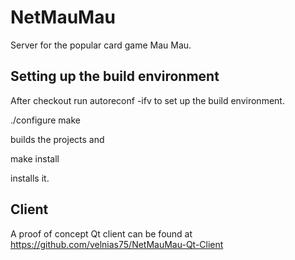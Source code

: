 NetMauMau
=========

Server for the popular card game Mau Mau.

Setting up the build environment
--------------------------------

After checkout run autoreconf -ifv to set up the build environment.

./configure
make

builds the projects and

make install

installs it.

Client
------

A proof of concept Qt client can be found at https://github.com/velnias75/NetMauMau-Qt-Client
